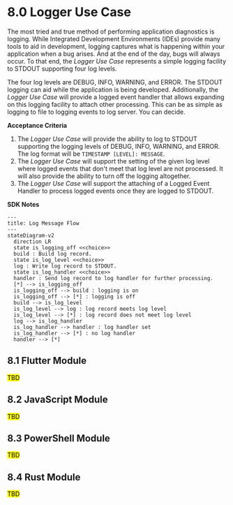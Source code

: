 # 8.0 Logger Use Case

The most tried and true method of performing application diagnostics is logging. While Integrated Development Environments (IDEs) provide many tools to aid in development, logging captures what is happening within your application when a bug arises. And at the end of the day, bugs will always occur. To that end, the *Logger Use Case* represents a simple logging facility to STDOUT supporting four log levels.

The four log levels are DEBUG, INFO, WARNING, and ERROR. The STDOUT logging can aid while the application is being developed. Additionally, the *Logger Use Case* will provide a logged event handler that allows expanding on this logging facility to attach other processing. This can be as simple as logging to file to logging events to log server. You can decide.

**Acceptance Criteria**

1. The *Logger Use Case* will provide the ability to log to STDOUT supporting the logging levels of DEBUG, INFO, WARNING, and ERROR. The log format will be `TIMESTAMP [LEVEL]: MESSAGE`.
2. The *Logger Use Case* will support the setting of the given log level where logged events that don't meet that log level are not processed. It will also provide the ability to turn off the logging altogether.
3. The *Logger Use Case* will support the attaching of a Logged Event Handler to process logged events once they are logged to STDOUT.

**SDK Notes**

```mermaid
---
title: Log Message Flow
---
stateDiagram-v2
  direction LR
  state is_logging_off <<choice>>
  build : Build log record.
  state is_log_level <<choice>>
  log : Write log record to STDOUT.
  state is_log_handler <<choice>>
  handler : Send log record to log handler for further processing.
  [*] --> is_logging_off
  is_logging_off --> build : logging is on
  is_logging_off --> [*] : logging is off
  build --> is_log_level
  is_log_level --> log : log record meets log level
  is_log_level --> [*] : log record does not meet log level
  log --> is_log_handler
  is_log_handler --> handler : log handler set
  is_log_handler --> [*] : no log handler
  handler --> [*]
```

## 8.1 Flutter Module

<mark>TBD</mark>

## 8.2 JavaScript Module

<mark>TBD</mark>

## 8.3 PowerShell Module

<mark>TBD</mark>

## 8.4 Rust Module

<mark>TBD</mark>
